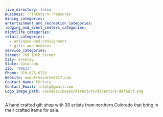 ```yaml
---
live_directory: false
Business: Trinkets-n-Treasures
dining_categories:
entertainment_and_recreation_categories:
lodging_and_event_centers_categories:
nightlife_categories:
retail_categories:
  - antiques-and-consignment
  - gifts-and-hobbies
service_categories:
Street: 709 10th Street
City: Greeley
State: Colorado
Zip: '80631'
Phone: 970-825-0723
Website: www.Treasures2017.com
Contact_Name: Christy
Contact_Email: tntptp@gmail.com
Logo_image_path: /assets/images/directory/directory-default.png
---
```


A hand crafted gift shop with 30 artists from northern Colorado that bring in their crafted items for sale.